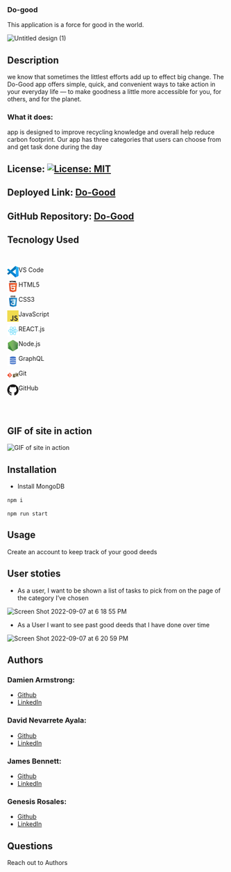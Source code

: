 ### Do-good
This application is a force for good in the world. 

![Untitled design (1)](https://user-images.githubusercontent.com/107210172/189009576-4576379d-5395-4574-8940-068043442ccc.png)

## Description
we know that sometimes the littlest efforts add up to effect big change. The Do-Good app offers simple, quick, and convenient ways to take action in your everyday life — to make goodness a little more accessible for you, for others, and for the planet. 

### What it does:

app is designed to improve recycling knowledge and overall help reduce carbon footprint. Our app has three categories that users can choose from and get task done during the day

## License: <span>[![License: MIT](https://img.shields.io/badge/License-MIT-yellow.svg)](https://opensource.org/licenses/MIT)</span>

## Deployed Link: <span>[Do-Good](https://fast-plateau-87786.herokuapp.com/)</span>

## GitHub Repository: <span>[Do-Good](https://github.com/genrosales11/do-good/projects)</span>

## Tecnology Used
<br>

<img align="left" alt="Visual Studio Code" width="26px" src="https://raw.githubusercontent.com/github/explore/80688e429a7d4ef2fca1e82350fe8e3517d3494d/topics/visual-studio-code/visual-studio-code.png"/><span>VS Code</span><br><br>
<img align="left" alt="HTML5" width="26px" src="https://raw.githubusercontent.com/github/explore/80688e429a7d4ef2fca1e82350fe8e3517d3494d/topics/html/html.png" /><span>HTML5</span><br><br>
<img align="left" alt="CSS3" width="26px" src="https://raw.githubusercontent.com/github/explore/80688e429a7d4ef2fca1e82350fe8e3517d3494d/topics/css/css.png" /><span>CSS3</span><br><br>
<img align="left" alt="JavaScript" width="26px" src="https://raw.githubusercontent.com/github/explore/80688e429a7d4ef2fca1e82350fe8e3517d3494d/topics/javascript/javascript.png" /><span>JavaScript</span><br><br>
<img align="left" alt="React" width="26px" src="https://raw.githubusercontent.com/github/explore/80688e429a7d4ef2fca1e82350fe8e3517d3494d/topics/react/react.png" /><span>REACT.js</span><br><br>
<img align="left" alt="Node.js" width="26px" src="https://raw.githubusercontent.com/github/explore/80688e429a7d4ef2fca1e82350fe8e3517d3494d/topics/nodejs/nodejs.png" /><span>Node.js</span><br><br>
<img align="left" alt="SQL" width="26px" src="https://raw.githubusercontent.com/github/explore/80688e429a7d4ef2fca1e82350fe8e3517d3494d/topics/sql/sql.png" /><span>GraphQL</span><br><br>
<img align="left" alt="Git" width="26px" src="https://raw.githubusercontent.com/github/explore/80688e429a7d4ef2fca1e82350fe8e3517d3494d/topics/git/git.png" /><span>Git</span><br><br>
<img align="left" alt="GitHub" width="26px" src="https://raw.githubusercontent.com/github/explore/78df643247d429f6cc873026c0622819ad797942/topics/github/github.png" /><span>GitHub</span><br>

<br>
<br>

## GIF of site in action

![GIF of site in action](https://drive.google.com/file/d/1SP5gTQG4CARd1Nl4gzZ1tjjZVXxyONOC/view)


## Installation 

 * Install MongoDB
 
``
npm i 
 ``
 
``npm run start 
``
## Usage 

Create an account to keep track of your good deeds

## User stoties

* As a user, I want to be shown a list of tasks to pick from on the page of the category I’ve chosen


<img width="416" alt="Screen Shot 2022-09-07 at 6 18 55 PM" src="https://user-images.githubusercontent.com/107210172/189012398-f62dc046-fe97-4328-9d6a-fc93a9fd6ba5.png">

* As a User I want to see past good deeds that I have done over time


<img width="776" alt="Screen Shot 2022-09-07 at 6 20 59 PM" src="https://user-images.githubusercontent.com/107210172/189012641-9982520b-f847-40f2-8df1-77e113cd18ed.png">

## Authors 

### Damien Armstrong:

* <span>[Github](https://github.com/pirosvs)</span>
* <span>[LinkedIn](https://www.linkedin.com/in/damien-armstrong-412319138/)</span>

### David Nevarrete Ayala:

*  <span>[Github](https://github.com/DNA601)</span>
*  <span>[LinkedIn](https://www.linkedin.com/in/david-navarrete-ayala-31a09623a/)</span>

### James Bennett:

* <span>[Github](https://github.com/OnlyMeHere)</span>
* <span>[LinkedIn](https://www.linkedin.com/in/jamesbennett1here/)</span>

### Genesis Rosales:

* <span>[Github](https://github.com/genrosales11/do-good)</span>
* <span>[LinkedIn](https://www.linkedin.com/in/genesis-rosales-58a55015a/)</span>

## Questions
Reach out to Authors

